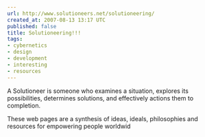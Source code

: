 ```yaml
---
url: http://www.solutioneers.net/solutioneering/
created_at: 2007-08-13 13:17 UTC
published: false
title: Solutioneering!!!
tags:
- cybernetics
- design
- development
- interesting
- resources
---
```


A Solutioneer is someone who examines a situation, explores its possibilities, determines solutions, and effectively actions them to completion.

These web pages are a synthesis of ideas, ideals, philosophies and resources for empowering people worldwid
